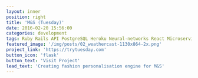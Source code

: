 ```yaml
---
layout: inner
position: right
title: 'M&S (Tuesday)'
date: 2016-02-20 15:56:00
categories: development
tags: Ruby Rails API PostgreSQL Heroku Neural-networks React Microservices
featured_image: '/img/posts/02_weathercast-1130x864-2x.png'
project_link: 'https://trytuesday.com'
button_icon: 'flask'
button_text: 'Visit Project'
lead_text: 'Creating fashion personalisation engine for M&S'
---
```


